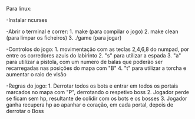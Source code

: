 Para linux:

-Instalar ncurses

-Abrir o terminal e correr:
    1. make (para compilar o jogo)
    2. make clean (para limpar os ficheiros)
    3. ./game (para jogar)
  
-Controlos do jogo:
    1. movimentação com as teclas 2,4,6,8 do numpad, por entre os corredores azuis do labirinto
    2. "s" para utilizar a espada
    3. "a" para utilizar a pistola, com um numero de balas que poderão ser recarregadas nas posições do mapa com "B"
    4. "t" para utilizar a torcha e aumentar o raio de visão
  
-Regras do jogo:
    1. Derrotar todos os bots e entrar em todos os portais marcados no mapa com "P", derrotando o respetivo boss
    2. Jogador perde se ficam sem hp, resultante de colidir com os bots e os bosses
    3. Jogador ganha recupera hp ao apanhar o coração, em cada portal, depois de derrotar o Boss
